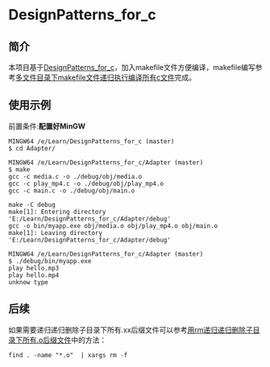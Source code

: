 # DesignPatterns_for_c

## 简介

本项目基于[DesignPatterns_for_c](https://github.com/AnotherSeventeen/DesignPatterns_for_c)，加入makefile文件方便编译，makefile编写参考[多文件目录下makefile文件递归执行编译所有c文件](https://blog.csdn.net/Wang20122013/article/details/120868086)完成。

## 使用示例

前置条件:**配置好MinGW**

```Shell
MINGW64 /e/Learn/DesignPatterns_for_c (master)
$ cd Adapter/

MINGW64 /e/Learn/DesignPatterns_for_c/Adapter (master)
$ make
gcc -c media.c -o ./debug/obj/media.o
gcc -c play_mp4.c -o ./debug/obj/play_mp4.o
gcc -c main.c -o ./debug/obj/main.o

make -C debug
make[1]: Entering directory 'E:/Learn/DesignPatterns_for_c/Adapter/debug'
gcc -o bin/myapp.exe obj/media.o obj/play_mp4.o obj/main.o
make[1]: Leaving directory 'E:/Learn/DesignPatterns_for_c/Adapter/debug'

MINGW64 /e/Learn/DesignPatterns_for_c/Adapter (master)
$ ./debug/bin/myapp.exe
play hello.mp3
play hello.mp4
unknow type
```

## 后续

如果需要递归递归删除子目录下所有.xx后缀文件可以参考[用rm递归递归删除子目录下所有.o后缀文件](https://www.cnblogs.com/UnGeek/p/4319547.html)中的方法：

```Shell
find . -name "*.o"  | xargs rm -f
```

